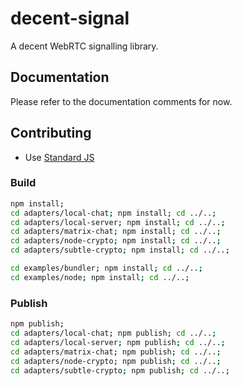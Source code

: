 # decent-signal

A decent WebRTC signalling library.

## Documentation

Please refer to the documentation comments for now.

## Contributing

* Use [Standard JS](https://standardjs.com/)

### Build

```sh
npm install;
cd adapters/local-chat; npm install; cd ../..;
cd adapters/local-server; npm install; cd ../..;
cd adapters/matrix-chat; npm install; cd ../..;
cd adapters/node-crypto; npm install; cd ../..;
cd adapters/subtle-crypto; npm install; cd ../..;
```

```sh
cd examples/bundler; npm install; cd ../..;
cd examples/node; npm install; cd ../..;
```

### Publish

```sh
npm publish;
cd adapters/local-chat; npm publish; cd ../..;
cd adapters/local-server; npm publish; cd ../..;
cd adapters/matrix-chat; npm publish; cd ../..;
cd adapters/node-crypto; npm publish; cd ../..;
cd adapters/subtle-crypto; npm publish; cd ../..;
```
